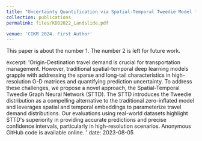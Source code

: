```yaml
---
title: "Uncertainty Quantification via Spatial-Temporal Tweedie Model for  Zero-inflated and Long-tail Travel Demand Prediction"
collection: publications
permalink: files/KDD2022_Landslide.pdf

venue: 'CIKM 2024. First Author'
---
```

This paper is about the number 1. The number 2 is left for future work.

 


excerpt: 'Origin-Destination travel demand is crucial for transportation management. However, traditional spatial-temporal deep learning models grapple with addressing the sparse and long-tail characteristics in high-resolution O-D matrices and quantifying prediction uncertainty.  To address these challenges, we propose a novel approach, the Spatial-Temporal Tweedie Graph Neural Network (STTD). The STTD introduces the Tweedie distribution as a compelling alternative to the traditional zero-inflated model and leverages spatial and temporal embeddings to parameterize travel demand distributions. Our evaluations using real-world datasets highlight STTD's superiority in providing accurate predictions and precise confidence intervals, particularly in high-resolution scenarios. Anonymous GitHub code is available online. '
date: 2023-08-05
